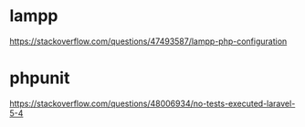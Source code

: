 # lampp
https://stackoverflow.com/questions/47493587/lampp-php-configuration

# phpunit

https://stackoverflow.com/questions/48006934/no-tests-executed-laravel-5-4
